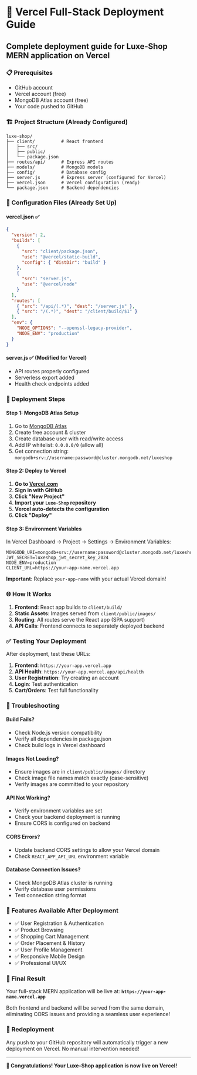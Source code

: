 # 🚀 Vercel Full-Stack Deployment Guide

## Complete deployment guide for Luxe-Shop MERN application on Vercel

### 📋 Prerequisites
- GitHub account
- Vercel account (free)
- MongoDB Atlas account (free)
- Your code pushed to GitHub

### 🏗️ Project Structure (Already Configured)
```
luxe-shop/
├── client/          # React frontend
│   ├── src/
│   ├── public/
│   └── package.json
├── routes/api/      # Express API routes
├── models/          # MongoDB models
├── config/          # Database config
├── server.js        # Express server (configured for Vercel)
├── vercel.json      # Vercel configuration (ready)
└── package.json     # Backend dependencies
```

### 🔧 Configuration Files (Already Set Up)

#### vercel.json ✅
```json
{
  "version": 2,
  "builds": [
    {
      "src": "client/package.json",
      "use": "@vercel/static-build",
      "config": { "distDir": "build" }
    },
    {
      "src": "server.js",
      "use": "@vercel/node"
    }
  ],
  "routes": [
    { "src": "/api/(.*)", "dest": "/server.js" },
    { "src": "/(.*)", "dest": "/client/build/$1" }
  ],
  "env": {
    "NODE_OPTIONS": "--openssl-legacy-provider",
    "NODE_ENV": "production"
  }
}
```

#### server.js ✅ (Modified for Vercel)
- API routes properly configured
- Serverless export added
- Health check endpoints added

### 🚀 Deployment Steps

#### Step 1: MongoDB Atlas Setup
1. Go to [MongoDB Atlas](https://cloud.mongodb.com)
2. Create free account & cluster
3. Create database user with read/write access
4. Add IP whitelist: `0.0.0.0/0` (allow all)
5. Get connection string: `mongodb+srv://username:password@cluster.mongodb.net/luxeshop`

#### Step 2: Deploy to Vercel
1. **Go to [Vercel.com](https://vercel.com)**
2. **Sign in with GitHub**
3. **Click "New Project"**
4. **Import your `Luxe-Shop` repository**
5. **Vercel auto-detects the configuration**
6. **Click "Deploy"**

#### Step 3: Environment Variables
In Vercel Dashboard → Project → Settings → Environment Variables:

```env
MONGODB_URI=mongodb+srv://username:password@cluster.mongodb.net/luxeshop
JWT_SECRET=luxeshop_jwt_secret_key_2024
NODE_ENV=production
CLIENT_URL=https://your-app-name.vercel.app
```

**Important**: Replace `your-app-name` with your actual Vercel domain!

### 🌐 How It Works

1. **Frontend**: React app builds to `client/build/`
2. **Static Assets**: Images served from `client/public/images/`
3. **Routing**: All routes serve the React app (SPA support)
4. **API Calls**: Frontend connects to separately deployed backend

### ✅ Testing Your Deployment

After deployment, test these URLs:

1. **Frontend**: `https://your-app.vercel.app`
2. **API Health**: `https://your-app.vercel.app/api/health`
3. **User Registration**: Try creating an account
4. **Login**: Test authentication
5. **Cart/Orders**: Test full functionality

### 🐛 Troubleshooting

#### Build Fails?
- Check Node.js version compatibility
- Verify all dependencies in package.json
- Check build logs in Vercel dashboard

#### Images Not Loading?
- Ensure images are in `client/public/images/` directory
- Check image file names match exactly (case-sensitive)
- Verify images are committed to your repository

#### API Not Working?
- Verify environment variables are set
- Check your backend deployment is running
- Ensure CORS is configured on backend

#### CORS Errors?
- Update backend CORS settings to allow your Vercel domain
- Check `REACT_APP_API_URL` environment variable

#### Database Connection Issues?
- Check MongoDB Atlas cluster is running
- Verify database user permissions
- Test connection string format

### 📱 Features Available After Deployment

- ✅ User Registration & Authentication
- ✅ Product Browsing
- ✅ Shopping Cart Management
- ✅ Order Placement & History
- ✅ User Profile Management
- ✅ Responsive Mobile Design
- ✅ Professional UI/UX

### 🎯 Final Result

Your full-stack MERN application will be live at:
**`https://your-app-name.vercel.app`**

Both frontend and backend will be served from the same domain, eliminating CORS issues and providing a seamless user experience!

### 🔄 Redeployment

Any push to your GitHub repository will automatically trigger a new deployment on Vercel. No manual intervention needed!

---

**🎉 Congratulations! Your Luxe-Shop application is now live on Vercel!**
